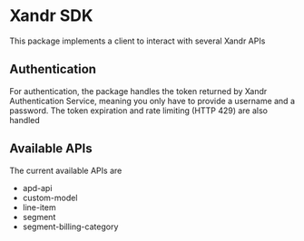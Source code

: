# Xandr SDK

This package implements a client to interact with several Xandr APIs

## Authentication

For authentication, the package handles the token returned by Xandr Authentication Service, meaning you only have to provide
a username and a password. The token expiration and rate limiting (HTTP 429) are also handled

## Available APIs

The current available APIs are
- apd-api
- custom-model
- line-item
- segment
- segment-billing-category